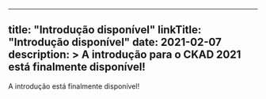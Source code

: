 
---
title: "Introdução disponível"
linkTitle: "Introdução disponível"
date: 2021-02-07
description: >
  A introdução para o CKAD 2021 está finalmente disponível!
---

A introdução está finalmente disponível!